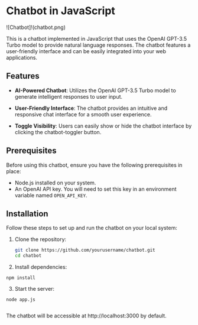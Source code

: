 # Chatbot in JavaScript

![Chatbot]!(chatbot.png)

This is a chatbot implemented in JavaScript that uses the OpenAI GPT-3.5 Turbo model to provide natural language responses. The chatbot features a user-friendly interface and can be easily integrated into your web applications.

## Features

- **AI-Powered Chatbot**: Utilizes the OpenAI GPT-3.5 Turbo model to generate intelligent responses to user input.

- **User-Friendly Interface**: The chatbot provides an intuitive and responsive chat interface for a smooth user experience.

- **Toggle Visibility**: Users can easily show or hide the chatbot interface by clicking the chatbot-toggler button.

## Prerequisites

Before using this chatbot, ensure you have the following prerequisites in place:

- Node.js installed on your system.
- An OpenAI API key. You will need to set this key in an environment variable named `OPEN_API_KEY`.

## Installation

Follow these steps to set up and run the chatbot on your local system:

1. Clone the repository:

   ```bash
   git clone https://github.com/yourusername/chatbot.git
   cd chatbot
   ```
2. Install dependencies:
  
  ```
  npm install

  ```

3. Start the server:
  
  ```
  node app.js


  ```

  The chatbot will be accessible at http://localhost:3000 by default.